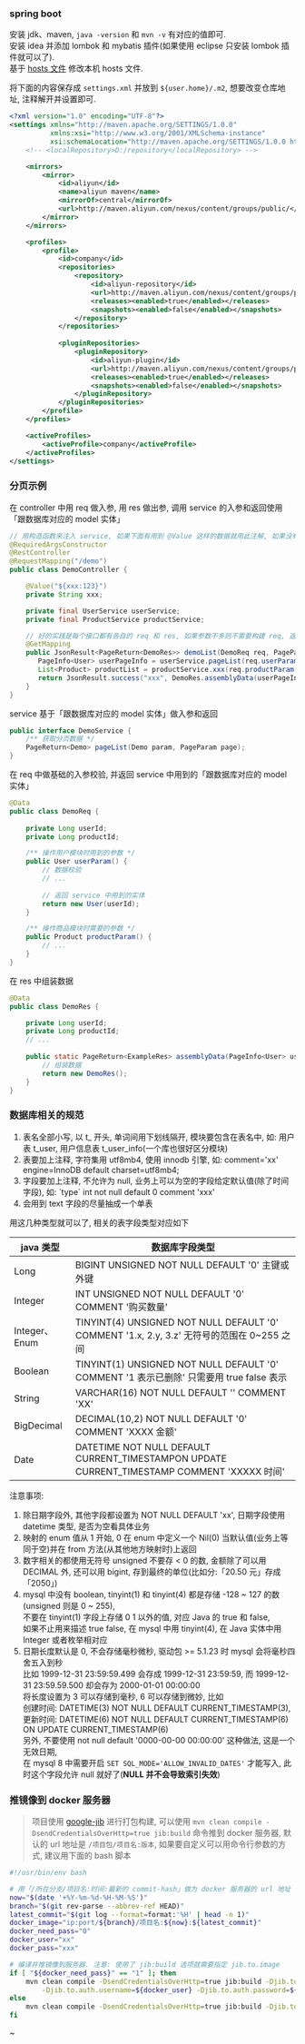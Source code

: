 
### spring boot

安装 jdk、maven, `java -version` 和 `mvn -v` 有对应的值即可.  
安装 idea 并添加 lombok 和 mybatis 插件(如果使用 eclipse 只安装 lombok 插件就可以了).  
基于 [hosts 文件](document/hosts.md) 修改本机 hosts 文件.

将下面的内容保存成 `settings.xml` 并放到 `${user.home}/.m2`, 想要改变仓库地址, 注释解开并设置即可.
```xml
<?xml version="1.0" encoding="UTF-8"?>
<settings xmlns="http://maven.apache.org/SETTINGS/1.0.0"
          xmlns:xsi="http://www.w3.org/2001/XMLSchema-instance"
          xsi:schemaLocation="http://maven.apache.org/SETTINGS/1.0.0 http://maven.apache.org/xsd/settings-1.0.0.xsd">
    <!-- <localRepository>D:/repository</localRepository> -->

    <mirrors>
        <mirror>
            <id>aliyun</id>
            <name>aliyun maven</name>
            <mirrorOf>central</mirrorOf>
            <url>http://maven.aliyun.com/nexus/content/groups/public/</url>
        </mirror>
    </mirrors>

    <profiles>
        <profile>
            <id>company</id>
            <repositories>
                <repository>
                    <id>aliyun-repository</id>
                    <url>http://maven.aliyun.com/nexus/content/groups/public/</url>
                    <releases><enabled>true</enabled></releases>
                    <snapshots><enabled>false</enabled></snapshots>
                </repository>
            </repositories>
            
            <pluginRepositories>
                <pluginRepository>
                    <id>aliyun-plugin</id>
                    <url>http://maven.aliyun.com/nexus/content/groups/public/</url>
                    <releases><enabled>true</enabled></releases>
                    <snapshots><enabled>false</enabled></snapshots>
                </pluginRepository>
            </pluginRepositories>
        </profile>
    </profiles>

    <activeProfiles>
        <activeProfile>company</activeProfile>
    </activeProfiles>
</settings>
```


### 分页示例

在 controller 中用 req 做入参, 用 res 做出参, 调用 service 的入参和返回使用「跟数据库对应的 model 实体」
```java
// 用构造函数来注入 service, 如果下面有用到 @Value 这样的数据就用此注解, 如果没有, 可以用 @AllArgsConstructor 注解
@RequiredArgsConstructor
@RestController
@RequestMapping("/demo")
public class DemoController {

    @Value("${xxx:123}")
    private String xxx;

    private final UserService userService;
    private final ProductService productService;

    // 好的实践是每个接口都有各自的 req 和 res, 如果参数不多则不需要构建 req, 返回只有一个字段也不用新建 res
    @GetMapping
    public JsonResult<PageReturn<DemoRes>> demoList(DemoReq req, PageParam page) {
       PageInfo<User> userPageInfo = userService.pageList(req.userParam(), page);
       List<Product> productList = productService.xxx(req.productParam());
       return JsonResult.success("xxx", DemoRes.assemblyData(userPageInfo, productList));
    }
}
```

service 基于「跟数据库对应的 model 实体」做入参和返回
```java
public interface DemoService {
    /** 获取分页数据 */
    PageReturn<Demo> pageList(Demo param, PageParam page);
}
```

在 req 中做基础的入参校验, 并返回 service 中用到的「跟数据库对应的 model 实体」
```java
@Data
public class DemoReq {
    
    private Long userId;
    private Long productId;

    /** 操作用户模块时用到的参数 */
    public User userParam() {
        // 数据校验
        // ...
        
        // 返回 service 中用到的实体
        return new User(userId);
    }

    /** 操作商品模块时需要的参数 */
    public Product productParam() {
        // ...
    }
}
```

在 res 中组装数据
```java
@Data
public class DemoRes {

    private Long userId;
    private Long productId;
    // ...
    
    public static PageReturn<ExampleRes> assemblyData(PageInfo<User> userPageInfo, List<Product> productList) {
        // 组装数据
        return new DemoRes();
    }
}
```


### 数据库相关的规范

1. 表名全部小写, 以 t_ 开头, 单词间用下划线隔开, 模块要包含在表名中, 如: 用户表 t_user, 用户信息表 t_user_info(一个库也很好区分模块)
2. 表要加上注释, 字符集用 utf8mb4, 使用 innodb 引擎, 如:  comment='xx' engine=InnoDB default charset=utf8mb4;
3. 字段要加上注释, 不允许为 null, 业务上可以为空的字段给定默认值(除了时间字段), 如: \`type\` int not null default 0 comment 'xxx'
4. 会用到 text 字段的尽量抽成一个单表

用这几种类型就可以了, 相关的表字段类型对应如下

| java 类型     | 数据库字段类型                                                                                            |
| ------------- | ------------------------------------------------------------------------------------------------------- |
| Long          | BIGINT        UNSIGNED NOT NULL DEFAULT '0'                                  主键或外键                  |
| Integer       | INT           UNSIGNED NOT NULL DEFAULT '0' COMMENT '购买数量'                                           |
| Integer、Enum | TINYINT(4)    UNSIGNED NOT NULL DEFAULT '0' COMMENT '1.x, 2.y, 3.z'          无符号的范围在 0~255 之间    |
| Boolean       | TINYINT(1)    UNSIGNED NOT NULL DEFAULT '0' COMMENT '1 表示已删除'            只需要用 true false 表示    |
| String        | VARCHAR(16)   NOT NULL DEFAULT '' COMMENT 'XX'                                                         |
| BigDecimal    | DECIMAL(10,2) NOT NULL DEFAULT '0' COMMENT 'XXXX 金额'                                                  |
| Date          | DATETIME      NOT NULL DEFAULT CURRENT_TIMESTAMPON UPDATE CURRENT_TIMESTAMP COMMENT 'XXXXX 时间'        |

注意事项:
1. 除日期字段外, 其他字段都设置为 NOT NULL DEFAULT 'xx', 日期字段使用 datetime 类型, 是否为空看具体业务
2. 映射的 enum 值从 1 开始, 0 在 enum 中定义一个 Nil(0) 当默认值(业务上等同于空)并在 from 方法(从其他地方映射时)上返回
3. 数字相关的都使用无符号 unsigned 不要存 < 0 的数, 金额除了可以用 DECIMAL 外, 还可以用 bigint, 存到最终的单位(比如分:「20.50 元」存成「2050」)
4. mysql 中没有 boolean, tinyint(1) 和 tinyint(4) 都是存储 -128 ~ 127 的数(unsigned 则是 0 ~ 255),  
   不要在 tinyint(1) 字段上存储 0 1 以外的值, 对应 Java 的 true 和 false,  
   如果不止用来描述 true false, 在 mysql 中用 tinyint(4), 在 Java 实体中用 Integer 或者枚举相对应
5. 日期长度默认是 0, 不会存储毫秒微秒, 驱动包 >= 5.1.23 时 mysql 会将毫秒四舍五入到秒  
   比如 1999-12-31 23:59:59.499 会存成 1999-12-31 23:59:59, 而 1999-12-31 23:59.59.500 却会存为 2000-01-01 00:00:00  
   将长度设置为 3 可以存储到毫秒, 6 可以存储到微妙, 比如  
     创建时间: DATETIME(3) NOT NULL DEFAULT CURRENT_TIMESTAMP(3),  
     更新时间: DATETIME(6) NOT NULL DEFAULT CURRENT_TIMESTAMP(6) ON UPDATE CURRENT_TIMESTAMP(6)  
   另外, 不要使用 not null default '0000-00-00 00:00:00' 这种做法, 这是一个无效日期,  
   在 mysql 8 中需要开启 `SET SQL_MODE='ALLOW_INVALID_DATES'` 才能写入, 此时这个字段允许 null 就好了(**NULL 并不会导致索引失效**)


### 推镜像到 docker 服务器

> 项目使用 [google-jib](https://github.com/GoogleContainerTools/jib) 进行打包构建,
> 可以使用 `mvn clean compile -DsendCredentialsOverHttp=true jib:build` 命令推到 docker 服务器,
> 默认的 url 地址是 `/项目包/项目名:版本`, 如果要自定义可以用命令行参数的方式, 建议用下面的 bash 脚本

```bash
#!/usr/bin/env bash

# 用「/所在分支/项目名:时间:最新的 commit-hash」做为 docker 服务器的 url 地址
now="$(date '+%Y-%m-%d-%H-%M-%S')"
branch="$(git rev-parse --abbrev-ref HEAD)"
latest_commit="$(git log --format=format:'%H' | head -n 1)"
docker_image="ip:port/${branch}/项目名:${now}:${latest_commit}"
docker_need_pass="0"
docker_user="xx"
docker_pass="xxx"

# 编译并推镜像到服务器. 注意: 使用了 jib:build 选项就需要指定 jib.to.image
if [ "${docker_need_pass}" == "1" ]; then
    mvn clean compile -DsendCredentialsOverHttp=true jib:build -Djib.to.image=${docker_image} \
        -Djib.to.auth.username=${docker_user} -Djib.to.auth.password=${docker_pass}
else
    mvn clean compile -DsendCredentialsOverHttp=true jib:build -Djib.to.image=${docker_image}
fi
```

~

